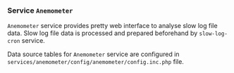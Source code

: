 ### Service `Anemometer`

`Anemometer` service provides pretty web interface to analyse slow log file data. 
Slow log file data is processed and prepared beforehand by `slow-log-cron` service.

Data source tables for `Anemometer` service are configured in `services/anemometer/config/anemometer/config.inc.php` file.
